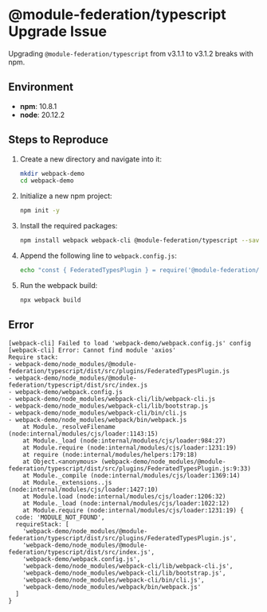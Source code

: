 # @module-federation/typescript Upgrade Issue

Upgrading `@module-federation/typescript` from v3.1.1 to v3.1.2 breaks with npm.

## Environment

- **npm**: 10.8.1
- **node**: 20.12.2

## Steps to Reproduce

1. Create a new directory and navigate into it:
    ```sh
    mkdir webpack-demo
    cd webpack-demo
    ```

2. Initialize a new npm project:
    ```sh
    npm init -y
    ```

3. Install the required packages:
    ```sh
    npm install webpack webpack-cli @module-federation/typescript --save-dev
    ```

4. Append the following line to `webpack.config.js`:
    ```sh
    echo "const { FederatedTypesPlugin } = require('@module-federation/typescript');" >> webpack.config.js
    ```

5. Run the webpack build:
    ```sh
    npx webpack build
    ```

## Error

```plaintext
[webpack-cli] Failed to load 'webpack-demo/webpack.config.js' config
[webpack-cli] Error: Cannot find module 'axios'
Require stack:
- webpack-demo/node_modules/@module-federation/typescript/dist/src/plugins/FederatedTypesPlugin.js
- webpack-demo/node_modules/@module-federation/typescript/dist/src/index.js
- webpack-demo/webpack.config.js
- webpack-demo/node_modules/webpack-cli/lib/webpack-cli.js
- webpack-demo/node_modules/webpack-cli/lib/bootstrap.js
- webpack-demo/node_modules/webpack-cli/bin/cli.js
- webpack-demo/node_modules/webpack/bin/webpack.js
    at Module._resolveFilename (node:internal/modules/cjs/loader:1143:15)
    at Module._load (node:internal/modules/cjs/loader:984:27)
    at Module.require (node:internal/modules/cjs/loader:1231:19)
    at require (node:internal/modules/helpers:179:18)
    at Object.<anonymous> (webpack-demo/node_modules/@module-federation/typescript/dist/src/plugins/FederatedTypesPlugin.js:9:33)
    at Module._compile (node:internal/modules/cjs/loader:1369:14)
    at Module._extensions..js (node:internal/modules/cjs/loader:1427:10)
    at Module.load (node:internal/modules/cjs/loader:1206:32)
    at Module._load (node:internal/modules/cjs/loader:1022:12)
    at Module.require (node:internal/modules/cjs/loader:1231:19) {
  code: 'MODULE_NOT_FOUND',
  requireStack: [
    'webpack-demo/node_modules/@module-federation/typescript/dist/src/plugins/FederatedTypesPlugin.js',
    'webpack-demo/node_modules/@module-federation/typescript/dist/src/index.js',
    'webpack-demo/webpack.config.js',
    'webpack-demo/node_modules/webpack-cli/lib/webpack-cli.js',
    'webpack-demo/node_modules/webpack-cli/lib/bootstrap.js',
    'webpack-demo/node_modules/webpack-cli/bin/cli.js',
    'webpack-demo/node_modules/webpack/bin/webpack.js'
  ]
}
```
